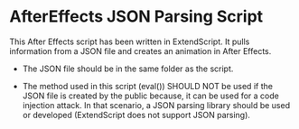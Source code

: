 # AfterEffects JSON Parsing Script
This After Effects script has been written in ExtendScript. It pulls information from a JSON file and creates an animation in After Effects.

* The JSON file should be in the same folder as the script.

* The method used in this script (eval()) SHOULD NOT be used if the JSON file is created by the public because, it can be used for a code injection attack. In that scenario, a JSON parsing library should be used or developed (ExtendScript does not support JSON parsing).
